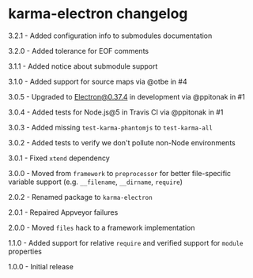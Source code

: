 # karma-electron changelog
3.2.1 - Added configuration info to submodules documentation

3.2.0 - Added tolerance for EOF comments

3.1.1 - Added notice about submodule support

3.1.0 - Added support for source maps via @otbe in #4

3.0.5 - Upgraded to Electron@0.37.4 in development via @ppitonak in #1

3.0.4 - Added tests for Node.js@5 in Travis CI via @ppitonak in #1

3.0.3 - Added missing `test-karma-phantomjs` to `test-karma-all`

3.0.2 - Added tests to verify we don't pollute non-Node environments

3.0.1 - Fixed `xtend` dependency

3.0.0 - Moved from `framework` to `preprocessor` for better file-specific variable support (e.g. `__filename`, `__dirname`, `require`)

2.0.2 - Renamed package to `karma-electron`

2.0.1 - Repaired Appveyor failures

2.0.0 - Moved `files` hack to a framework implementation

1.1.0 - Added support for relative `require` and verified support for `module` properties

1.0.0 - Initial release
